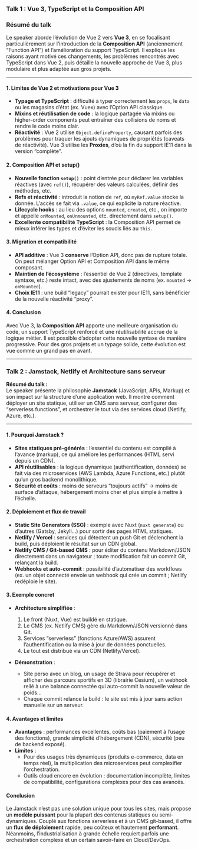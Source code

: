 <YoutubeVideoDetails video-id="BGju71aNpOA" video-title="Vue.js Paris Meetup #22 - Vue 3 Deep Dive / JAMstack is the future" 
video-description="
Vue.js Paris Meetup #22
  / vuejsparis
Talks:
   • Vue.js Paris Meetup #22 - Vue 3 Deep ...  
Vue 3 Deep Dive
François Hendriks Full-stack developer @Theodo
  / fr_hendriks  
   • Vue.js Paris Meetup #22 - Vue 3 Deep ...  
#JAMstack is the future. I think. Maybe.
Tim Benniks Director of web-development @Valtech
  / timbenniks  
Host : Valtech France
  / valtech_fr  ">

### **Talk 1 : Vue 3, TypeScript et la Composition API**

### Résumé du talk

Le speaker aborde l’évolution de Vue 2 vers **Vue 3**, en se focalisant particulièrement sur l’introduction de la **Composition API** (anciennement “Function API”) et l’amélioration du support TypeScript. Il explique les raisons ayant motivé ces changements, les problèmes rencontrés avec TypeScript dans Vue 2, puis détaille la nouvelle approche de Vue 3, plus modulaire et plus adaptée aux gros projets.

---

#### 1. Limites de Vue 2 et motivations pour Vue 3

- **Typage et TypeScript** : difficulté à typer correctement les `props`, le `data` ou les magasins d’état (ex. Vuex) avec l’Option API classique.
- **Mixins et réutilisation de code** : la logique partagée via mixins ou higher-order components peut entraîner des collisions de noms et rendre le code moins clair.
- **Réactivité** : Vue 2 utilise `Object.defineProperty`, causant parfois des problèmes pour traquer les ajouts dynamiques de propriétés (caveats de réactivité). Vue 3 utilise les **Proxies**, d’où la fin du support IE11 dans la version “complète”.

#### 2. Composition API et setup()

- **Nouvelle fonction `setup()`** : point d’entrée pour déclarer les variables réactives (avec `ref()`), récupérer des valeurs calculées, définir des méthodes, etc.
- **Refs et réactivité** : introduit la notion de `ref`, où `myRef.value` stocke la donnée. L’accès se fait via `.value`, ce qui explicite la nature réactive.
- **Lifecycle hooks** : au lieu des options `mounted`, `created`, etc., on importe et appelle `onMounted`, `onUnmounted`, etc. directement dans `setup()`.
- **Excellente compatibilité TypeScript** : la Composition API permet de mieux inférer les types et d’éviter les soucis liés au `this`.

#### 3. Migration et compatibilité

- **API additive** : Vue 3 **conserve** l’Option API, donc pas de rupture totale. On peut mélanger Option API et Composition API dans le même composant.
- **Maintien de l’écosystème** : l’essentiel de Vue 2 (directives, template syntaxe, etc.) reste intact, avec des ajustements de noms (ex. `mounted` -> `onMounted`).
- **Choix IE11** : une build “legacy” pourrait exister pour IE11, sans bénéficier de la nouvelle réactivité “proxy”.

#### 4. Conclusion

Avec Vue 3, la **Composition API** apporte une meilleure organisation du code, un support TypeScript renforcé et une réutilisabilité accrue de la logique métier. Il est possible d’adopter cette nouvelle syntaxe de manière progressive. Pour des gros projets et un typage solide, cette évolution est vue comme un grand pas en avant.

---

### **Talk 2 : Jamstack, Netlify et Architecture sans serveur**

**Résumé du talk :**  
Le speaker présente la philosophie **Jamstack** (JavaScript, APIs, Markup) et son impact sur la structure d’une application web. Il montre comment déployer un site statique, utiliser un CMS sans serveur, configurer des “serverless functions”, et orchestrer le tout via des services cloud (Netlify, Azure, etc.).

---

#### 1. Pourquoi Jamstack ?

- **Sites statiques pré-générés** : l’essentiel du contenu est compilé à l’avance (markup), ce qui améliore les performances (HTML servi depuis un CDN).
- **API réutilisables** : la logique dynamique (authentification, données) se fait via des microservices (AWS Lambda, Azure Functions, etc.) plutôt qu’un gros backend monolithique.
- **Sécurité et coûts** : moins de serveurs “toujours actifs” -> moins de surface d’attaque, hébergement moins cher et plus simple à mettre à l’échelle.

#### 2. Déploiement et flux de travail

- **Static Site Generators (SSG)** : exemple avec Nuxt (`nuxt generate`) ou d’autres (Gatsby, Jekyll…) pour sortir des pages HTML statiques.
- **Netlify / Vercel** : services qui détectent un push Git et déclenchent la build, puis déploient le résultat sur un CDN global.
- **Netlify CMS / Git-based CMS** : pour éditer du contenu Markdown/JSON directement dans un navigateur ; toute modification fait un commit Git, relançant la build.
- **Webhooks et auto-commit** : possibilité d’automatiser des workflows (ex. un objet connecté envoie un webhook qui crée un commit ; Netlify redéploie le site).

#### 3. Exemple concret

- **Architecture simplifiée** :

  1. Le front (Nuxt, Vue) est buildé en statique.
  2. Le CMS (ex. Netlify CMS) gère du Markdown/JSON versionné dans Git.
  3. Services “serverless” (fonctions Azure/AWS) assurent l’authentification ou la mise à jour de données ponctuelles.
  4. Le tout est distribué via un CDN (Netlify/Vercel).

- **Démonstration** :
  - Site perso avec un blog, un usage de Strava pour récupérer et afficher des parcours sportifs en 3D (librairie Cesium), un webhook relié à une balance connectée qui auto-commit la nouvelle valeur de poids…
  - Chaque commit relance la build : le site est mis à jour sans action manuelle sur un serveur.

#### 4. Avantages et limites

- **Avantages** : performances excellentes, coûts bas (paiement à l’usage des fonctions), grande simplicité d’hébergement (CDN), sécurité (peu de backend exposé).
- **Limites** :
  - Pour des usages très dynamiques (produits e-commerce, data en temps réel), la multiplication des microservices peut complexifier l’orchestration.
  - Outils cloud encore en évolution : documentation incomplète, limites de compatibilité, configurations complexes pour des cas avancés.

#### Conclusion

Le Jamstack n’est pas une solution unique pour tous les sites, mais propose un **modèle puissant** pour la plupart des contenus statiques ou semi-dynamiques. Couplé aux fonctions serverless et à un CMS git-based, il offre un **flux de déploiement** rapide, peu coûteux et hautement **performant**. Néanmoins, l’industrialisation à grande échelle requiert parfois une orchestration complexe et un certain savoir-faire en Cloud/DevOps.
